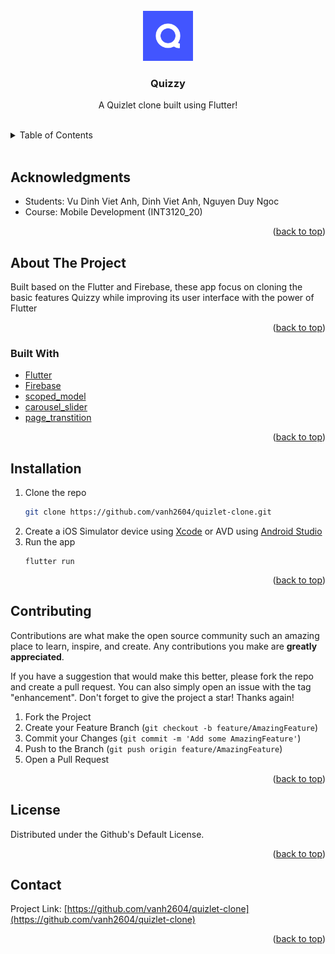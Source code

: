 <!-- <div id="top"></div> -->
<!-- [![Contributors][contributors-shield]][contributors-url] -->
<!-- [![Forks][forks-shield]][forks-url] -->
<!-- [![Stargazers][stars-shield]][stars-url] -->
<!-- [![Issues][issues-shield]][issues-url] -->
<!-- [![MIT License][license-shield]][license-url] -->
<!-- [![LinkedIn][linkedin-shield]][linkedin-url] -->

<br />
<div align="center">
  <a href="https://github.com/vanh2604/quizlet-clone">
    <img src="assets/quizzy.png" alt="Logo" width="80" height="80">
  </a>

<h3 align="center">Quizzy</h3>
  <p align="center">
    A Quizlet clone built using Flutter!
  </p>
</div>

<br/>

<details>
  <summary>Table of Contents</summary>
  <ol>
    <li><a href="#acknowledgments">Acknowledgments</a></li>
    <li>
      <a href="#about-the-project">About The Project</a>
      <ul>
        <li><a href="#built-with">Built With</a></li>
      </ul>
    </li>
    <li><a href="#installation">Installation</a></li>
    <li><a href="#contributing">Contributing</a></li>
    <li><a href="#license">License</a></li>
    <li><a href="#contact">Contact</a></li>
  </ol>
</details>

<br/>

## Acknowledgments

- Students: Vu Dinh Viet Anh, Dinh Viet Anh, Nguyen Duy Ngoc
- Course: Mobile Development (INT3120_20)

<p align="right">(<a href="#top">back to top</a>)</p>

## About The Project

<div align="center">
<!--   <a href="https://github.com/nooeen/flutterplayground">
    <img src="images/homepage.png" alt="Screenshot" width="188" height="334">
  </a>
  <a href="https://github.com/nooeen/flutterplayground">
    <img src="images/productpage.png" alt="Screenshot" width="188" height="334">
  </a>
  <a href="https://github.com/nooeen/flutterplayground">
    <img src="images/helloworld1.png" alt="Screenshot" width="188" height="334">
  </a>
  <a href="https://github.com/nooeen/flutterplayground">
    <img src="images/helloworld2.png" alt="Screenshot" width="188" height="334">
  </a> -->
</div>

Built based on the Flutter and Firebase, these app focus on cloning the basic features Quizzy while improving its user interface with the power of Flutter

<p align="right">(<a href="#top">back to top</a>)</p>

### Built With

- [Flutter](https://flutter.dev/)
- [Firebase](https://firebase.google.com/)
- [scoped_model](https://pub.dev/packages/scoped_model/versions/2.0.0-nullsafety.0)
- [carousel_slider](https://pub.dev/packages/carousel_slider)
- [page_transtition](https://pub.dev/packages/page_transition)

<p align="right">(<a href="#top">back to top</a>)</p>

## Installation

1. Clone the repo
   ```sh
   git clone https://github.com/vanh2604/quizlet-clone.git
   ```
2. Create a iOS Simulator device using [Xcode](https://developer.apple.com/xcode/) or AVD using [Android Studio](https://developer.android.com/studio)
3. Run the app
   ```
   flutter run
   ```

<p align="right">(<a href="#top">back to top</a>)</p>

## Contributing

Contributions are what make the open source community such an amazing place to learn, inspire, and create. Any contributions you make are **greatly appreciated**.

If you have a suggestion that would make this better, please fork the repo and create a pull request. You can also simply open an issue with the tag "enhancement".
Don't forget to give the project a star! Thanks again!

1. Fork the Project
2. Create your Feature Branch (`git checkout -b feature/AmazingFeature`)
3. Commit your Changes (`git commit -m 'Add some AmazingFeature'`)
4. Push to the Branch (`git push origin feature/AmazingFeature`)
5. Open a Pull Request

<p align="right">(<a href="#top">back to top</a>)</p>

## License

Distributed under the Github's Default License.

<p align="right">(<a href="#top">back to top</a>)</p>

## Contact

Project Link: [https://github.com/vanh2604/quizlet-clone](https://github.com/vanh2604/quizlet-clone)

<p align="right">(<a href="#top">back to top</a>)</p>

<!-- MARKDOWN LINKS & IMAGES -->
<!-- https://www.markdownguide.org/basic-syntax/#reference-style-links -->
[contributors-shield]: https://img.shields.io/github/contributors/nooeen/flutterplayground.svg?style=for-the-badge
[contributors-url]: https://github.com/nooeen/flutterplayground/graphs/contributors
[forks-shield]: https://img.shields.io/github/forks/nooeen/flutterplayground.svg?style=for-the-badge
[forks-url]: https://github.com/nooeen/flutterplayground/network/members
[stars-shield]: https://img.shields.io/github/stars/nooeen/flutterplayground.svg?style=for-the-badge
[stars-url]: https://github.com/nooeen/flutterplayground/stargazers
[issues-shield]: https://img.shields.io/github/issues/nooeen/flutterplayground.svg?style=for-the-badge
[issues-url]: https://github.com/nooeen/flutterplayground/issues
[license-shield]: https://img.shields.io/github/license/nooeen/flutterplayground.svg?style=for-the-badge
[license-url]: https://github.com/nooeen/flutterplayground/blob/master/LICENSE.txt
[linkedin-shield]: https://img.shields.io/badge/-LinkedIn-black.svg?style=for-the-badge&logo=linkedin&colorB=555
[linkedin-url]: https://linkedin.com/in/neeoon
[product-screenshot1]: images/homepage.png
[product-screenshot2]: images/productpage.png
[product-screenshot3]: images/helloworld.png
